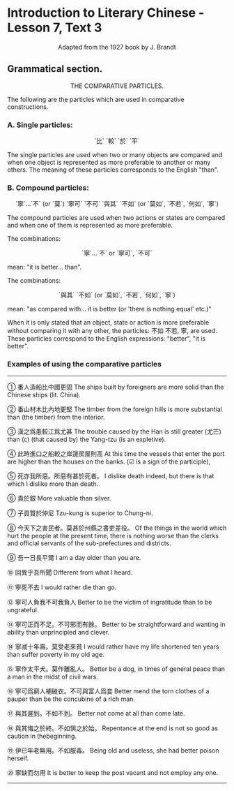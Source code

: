 # Introduction to Literary Chinese - Lesson 7, Text 3

<center>Adapted from the 1927 book by J. Brandt</center>

## Grammatical section.

<center>THE COMPARATIVE PARTICLES.</center>

The following are the particles which are used in comparative constructions.

### A. Single particles:

<center>`比` `較` `於` `平`</center>

The single particles are used when two or many objects are compared and when one object is represented as more preferable to another or many others. The meaning of these particles corresponds to the English "than".

### B. Compound particles:

<center>`寧`...`不` (or `莫`) `寧可` `不可` `與其` `不如` (or `莫如`, `不若`, `何如`, `寧`)</center>

The compound particles are used when two actions or states are compared and when one of them is represented as more preferable.

The combinations:

<center>`寧`...`不` or `寧可`, `不可`</center>

mean: "it is better... than".

The combinations:

<center>`與其` `不如` (or `莫如`, `不若`, `何如`, `寧`)</center>

mean: "as compared with... it is better (or 'there is nothing equal' etc.)"

When it is only stated that an object, state or action is more preferable without comparing it with any other, the particles: 不如 不若, 寧, are used. These particles correspond to the English expressions: "better", "it is better".

### Examples of using the comparative particles

---

① 番人造船比中國更固
The ships built by foreigners are more solid than the Chinese ships (lit. China).

② 番山材木比內地更堅
The timber from the foreign hills is more substantial than (the timber) from the interior.

③ 漢之爲患較江爲尤甚
The trouble caused by the Han is still greater (尤芒) than (c) (that caused by) the Yang-tzu (is an expletive).

④ 此時進口之船較之岸邊房屋則高
At this time the vessels that enter the port are higher than the houses on the banks. (☑ is a sign of the participle),

⑤ 死亦我所惡。所惡有甚於死者。
I dislike death indeed, but there is that which I dislike more than death.

⑥ 貴於銀
More valuable than silver.

⑦ 子貢賢於仲尼
Tzu-kung is superior to Chung-ni.

⑧ 今天下之害民者。莫甚於州縣之書吏差役。
Of the things in the world which hurt the people at the present time, there is nothing worse than the clerks and official servants of the sub-prefectures and districts.

⑨ 吾一日長平爾
I am a day older than you are.

⑩ 回異乎吾所聞
Different from what I heard.

⑪ 寧死不去
I would rather die than go.

⑫ 寧可人負我不可我負人
Better to be the victim of ingratitude than to be ungrateful.

⑬ 寧可正而不足。不可邪而有餘。
Better to be straightforward and wanting in ability than unprincipled and clever.

⑭ 寧减十年壽。莫受老來貧
I would rather have my life shortened ten years than suffer poverty in my old age.

⑮ 寧作太平犬。莫作離亂人。
Better be a dog, in times of general peace than a man in the midst of civil wars.

⑯ 寧可爲窮人補破衣。不可與富人爲妾
Better mend the torn clothes of a pauper than be the concubine of a rich man.

⑰ 與其遲到。不如不到。
Better not come at all than come late.

⑱ 與其悔之於終。不如愼之於始。
Repentance at the end is not so good as caution in thebeginning.

⑲ 伊已年老無用。不如服毒。
Being old and useless, she had better poison herself.

⑳ 寧缺而勿用
It is better to keep the post vacant and not employ any one.

---
